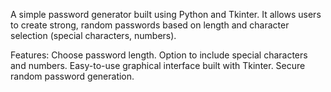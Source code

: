 A simple password generator built using Python and Tkinter. 
It allows users to create strong, random passwords based on length and character selection (special characters, numbers).

Features:
Choose password length.
Option to include special characters and numbers.
Easy-to-use graphical interface built with Tkinter.
Secure random password generation.

